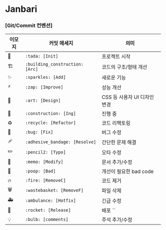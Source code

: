 # Janbari

### [Git/Commit 컨벤션]

| 이모지 | 커밋 메세지                     | 의미                         |
| ------ | ------------------------------- | ---------------------------- |
| 🎉     | `:tada: [Init]`                 | 프로젝트 시작                |
| 🏗️     | `:building_construction: [Arc]` | 코드의 구조/형태 개선        |
| ✨     | `:sparkles: [Add]`              | 새로운 기능                  |
| ⚡️    | `:zap: [Improve]`               | 성능 개선                    |
| 🎨     | `:art: [Design]`                | CSS 등 사용자 UI 디자인 변경 |
| 🚧     | `:construction: [Ing]`          | 진행 중                      |
| ♻️     | `:recycle: [Refactor]`          | 코드 리팩토링                |
| 🐛     | `:bug: [Fix]`                   | 버그 수정                    |
| 🩹     | `:adhesive_bandage: [Resolve]`  | 간단한 문제 해결             |
| ✏️     | `:pencil2: [Typo]`              | 오타 수정                    |
| 📝     | `:memo: [Modify]`               | 문서 추가/수정              |
| 💩     | `:poop: [Bad]`                  | 개선이 필요한 bad code       |
| 🔥     | `:fire: [RemoveC]`              | 코드 제거                   |
| 🗑️     | `:wastebasket: [RemoveF]`       | 파일 삭제                    |
| 🚑️    | `:ambulance: [Hotfix]`          | 긴급 수정                    |
| 🚀     | `:rocket: [Release]`            | 배포                     ``    | 
| 💡     | `:bulb: [comments]`            | 주석 추가/수정                 | 